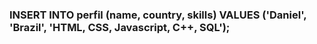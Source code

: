 <h3><b>INSERT INTO</b> perfil (name, country, skills)
<b>VALUES</b> ('Daniel', 'Brazil', 'HTML, CSS, Javascript, C++, SQL');</h3>
